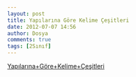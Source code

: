 ```yaml
---
layout: post
title: Yapılarına Göre Kelime Çeşitleri
date: 2012-07-07 14:56
author: Dosya
comments: true
tags: [2Sınıf]
---
```

<a href='http://egitimvaktim.com/dosyalar/2012/07/Yapılarına+Göre+Kelime+Çeşitleri.rar'>Yapılarına+Göre+Kelime+Çeşitleri</a>
